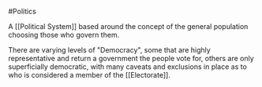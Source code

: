 #Politics

A [[Political System]] based around the concept of the general population choosing those who govern them.

There are varying levels of "Democracy", some that are highly representative and return a government the people vote for, others are only superficially democratic, with many caveats and exclusions in place as to who is considered a member of the [[Electorate]].